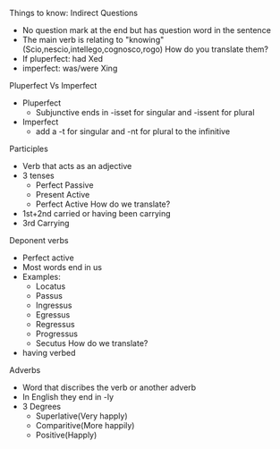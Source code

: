 Things to know:
Indirect Questions
- No question mark at the end but has question word in the sentence
- The main verb is relating to "knowing" (Scio,nescio,intellego,cognosco,rogo)
How do you translate them?
- If pluperfect: had Xed
- imperfect: was/were Xing

Pluperfect Vs Imperfect
- Pluperfect
	- Subjunctive ends in -isset for singular and -issent for plural
- Imperfect
	- add a -t for singular and -nt for plural to the infinitive

Participles
- Verb that acts as an adjective
- 3 tenses
	- Perfect Passive
	- Present Active
	- Perfect Active
How do we translate?
- 1st+2nd carried or having been carrying
- 3rd Carrying

Deponent verbs
- Perfect active
- Most words end in us
- Examples:
	- Locatus
	- Passus
	- Ingressus
	- Egressus
	- Regressus
	- Progressus
	- Secutus
How do we translate?
- having verbed

Adverbs
- Word that discribes the verb or another adverb
- In English they end in -ly
- 3 Degrees
	- Superlative(Very happly)
	- Comparitive(More happily)
	- Positive(Happly)
